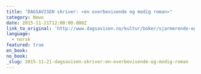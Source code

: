 ```yaml
---
title: "DAGSAVISEN skriver: «en overbevisende og modig roman»"
category: News
date: 2015-11-21T12:00:00.000Z
link_to_original: 'http://www.dagsavisen.no/kultur/boker/sjarmerende-og-n%C3%A5del%C3%B8st-fra-linn-ullmann-1.470071'
language:
  - norsk
featured: true
en_book:
no_book:
_slug: 2015-11-21-dagsavisen-skriver-en-overbevisende-og-modig-roman
---
```


